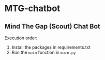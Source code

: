 # MTG-chatbot
## Mind The Gap (Scout) Chat Bot

Execution order:
1. Install the packages in requirements.txt
2. Run the `main` function in `main.py`